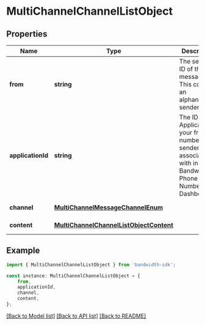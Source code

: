 # MultiChannelChannelListObject


## Properties

Name | Type | Description | Notes
------------ | ------------- | ------------- | -------------
**from** | **string** | The sender ID of the message. This could be an alphanumeric sender ID. | [default to undefined]
**applicationId** | **string** | The ID of the Application your from number or senderId is associated with in the Bandwidth Phone Number Dashboard. | [default to undefined]
**channel** | [**MultiChannelMessageChannelEnum**](MultiChannelMessageChannelEnum.md) |  | [default to undefined]
**content** | [**MultiChannelChannelListObjectContent**](MultiChannelChannelListObjectContent.md) |  | [default to undefined]

## Example

```typescript
import { MultiChannelChannelListObject } from 'bandwidth-sdk';

const instance: MultiChannelChannelListObject = {
    from,
    applicationId,
    channel,
    content,
};
```

[[Back to Model list]](../README.md#documentation-for-models) [[Back to API list]](../README.md#documentation-for-api-endpoints) [[Back to README]](../README.md)
